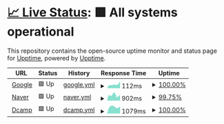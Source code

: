 # [📈 Live Status](https://mozo-works.github.io/upptime): <!--live status--> **🟩 All systems operational**

This repository contains the open-source uptime monitor and status page for [Upptime](https://upptime.js.org), powered by [Upptime](https://github.com/upptime/upptime).

<!--start: status pages-->
<!-- This summary is generated by Upptime (https://github.com/upptime/upptime) -->
<!-- Do not edit this manually, your changes will be overwritten -->
<!-- prettier-ignore -->
| URL | Status | History | Response Time | Uptime |
| --- | ------ | ------- | ------------- | ------ |
| <img alt="" src="https://icons.duckduckgo.com/ip3/www.google.com.ico" height="13"> [Google](https://www.google.com) | 🟩 Up | [google.yml](https://github.com/mozo-works/upptime/commits/HEAD/history/google.yml) | <details><summary><img alt="Response time graph" src="./graphs/google/response-time-week.png" height="20"> 112ms</summary><br><a href="https://mozo-works.github.io/upptime/history/google"><img alt="Response time 116" src="https://img.shields.io/endpoint?url=https%3A%2F%2Fraw.githubusercontent.com%2Fmozo-works%2Fupptime%2FHEAD%2Fapi%2Fgoogle%2Fresponse-time.json"></a><br><a href="https://mozo-works.github.io/upptime/history/google"><img alt="24-hour response time 87" src="https://img.shields.io/endpoint?url=https%3A%2F%2Fraw.githubusercontent.com%2Fmozo-works%2Fupptime%2FHEAD%2Fapi%2Fgoogle%2Fresponse-time-day.json"></a><br><a href="https://mozo-works.github.io/upptime/history/google"><img alt="7-day response time 112" src="https://img.shields.io/endpoint?url=https%3A%2F%2Fraw.githubusercontent.com%2Fmozo-works%2Fupptime%2FHEAD%2Fapi%2Fgoogle%2Fresponse-time-week.json"></a><br><a href="https://mozo-works.github.io/upptime/history/google"><img alt="30-day response time 111" src="https://img.shields.io/endpoint?url=https%3A%2F%2Fraw.githubusercontent.com%2Fmozo-works%2Fupptime%2FHEAD%2Fapi%2Fgoogle%2Fresponse-time-month.json"></a><br><a href="https://mozo-works.github.io/upptime/history/google"><img alt="1-year response time 116" src="https://img.shields.io/endpoint?url=https%3A%2F%2Fraw.githubusercontent.com%2Fmozo-works%2Fupptime%2FHEAD%2Fapi%2Fgoogle%2Fresponse-time-year.json"></a></details> | <details><summary><a href="https://mozo-works.github.io/upptime/history/google">100.00%</a></summary><a href="https://mozo-works.github.io/upptime/history/google"><img alt="All-time uptime 100.00%" src="https://img.shields.io/endpoint?url=https%3A%2F%2Fraw.githubusercontent.com%2Fmozo-works%2Fupptime%2FHEAD%2Fapi%2Fgoogle%2Fuptime.json"></a><br><a href="https://mozo-works.github.io/upptime/history/google"><img alt="24-hour uptime 100.00%" src="https://img.shields.io/endpoint?url=https%3A%2F%2Fraw.githubusercontent.com%2Fmozo-works%2Fupptime%2FHEAD%2Fapi%2Fgoogle%2Fuptime-day.json"></a><br><a href="https://mozo-works.github.io/upptime/history/google"><img alt="7-day uptime 100.00%" src="https://img.shields.io/endpoint?url=https%3A%2F%2Fraw.githubusercontent.com%2Fmozo-works%2Fupptime%2FHEAD%2Fapi%2Fgoogle%2Fuptime-week.json"></a><br><a href="https://mozo-works.github.io/upptime/history/google"><img alt="30-day uptime 100.00%" src="https://img.shields.io/endpoint?url=https%3A%2F%2Fraw.githubusercontent.com%2Fmozo-works%2Fupptime%2FHEAD%2Fapi%2Fgoogle%2Fuptime-month.json"></a><br><a href="https://mozo-works.github.io/upptime/history/google"><img alt="1-year uptime 100.00%" src="https://img.shields.io/endpoint?url=https%3A%2F%2Fraw.githubusercontent.com%2Fmozo-works%2Fupptime%2FHEAD%2Fapi%2Fgoogle%2Fuptime-year.json"></a></details>
| <img alt="" src="https://icons.duckduckgo.com/ip3/www.naver.com.ico" height="13"> [Naver](https://www.naver.com) | 🟩 Up | [naver.yml](https://github.com/mozo-works/upptime/commits/HEAD/history/naver.yml) | <details><summary><img alt="Response time graph" src="./graphs/naver/response-time-week.png" height="20"> 902ms</summary><br><a href="https://mozo-works.github.io/upptime/history/naver"><img alt="Response time 863" src="https://img.shields.io/endpoint?url=https%3A%2F%2Fraw.githubusercontent.com%2Fmozo-works%2Fupptime%2FHEAD%2Fapi%2Fnaver%2Fresponse-time.json"></a><br><a href="https://mozo-works.github.io/upptime/history/naver"><img alt="24-hour response time 962" src="https://img.shields.io/endpoint?url=https%3A%2F%2Fraw.githubusercontent.com%2Fmozo-works%2Fupptime%2FHEAD%2Fapi%2Fnaver%2Fresponse-time-day.json"></a><br><a href="https://mozo-works.github.io/upptime/history/naver"><img alt="7-day response time 902" src="https://img.shields.io/endpoint?url=https%3A%2F%2Fraw.githubusercontent.com%2Fmozo-works%2Fupptime%2FHEAD%2Fapi%2Fnaver%2Fresponse-time-week.json"></a><br><a href="https://mozo-works.github.io/upptime/history/naver"><img alt="30-day response time 1122" src="https://img.shields.io/endpoint?url=https%3A%2F%2Fraw.githubusercontent.com%2Fmozo-works%2Fupptime%2FHEAD%2Fapi%2Fnaver%2Fresponse-time-month.json"></a><br><a href="https://mozo-works.github.io/upptime/history/naver"><img alt="1-year response time 863" src="https://img.shields.io/endpoint?url=https%3A%2F%2Fraw.githubusercontent.com%2Fmozo-works%2Fupptime%2FHEAD%2Fapi%2Fnaver%2Fresponse-time-year.json"></a></details> | <details><summary><a href="https://mozo-works.github.io/upptime/history/naver">99.75%</a></summary><a href="https://mozo-works.github.io/upptime/history/naver"><img alt="All-time uptime 99.99%" src="https://img.shields.io/endpoint?url=https%3A%2F%2Fraw.githubusercontent.com%2Fmozo-works%2Fupptime%2FHEAD%2Fapi%2Fnaver%2Fuptime.json"></a><br><a href="https://mozo-works.github.io/upptime/history/naver"><img alt="24-hour uptime 100.00%" src="https://img.shields.io/endpoint?url=https%3A%2F%2Fraw.githubusercontent.com%2Fmozo-works%2Fupptime%2FHEAD%2Fapi%2Fnaver%2Fuptime-day.json"></a><br><a href="https://mozo-works.github.io/upptime/history/naver"><img alt="7-day uptime 99.75%" src="https://img.shields.io/endpoint?url=https%3A%2F%2Fraw.githubusercontent.com%2Fmozo-works%2Fupptime%2FHEAD%2Fapi%2Fnaver%2Fuptime-week.json"></a><br><a href="https://mozo-works.github.io/upptime/history/naver"><img alt="30-day uptime 99.94%" src="https://img.shields.io/endpoint?url=https%3A%2F%2Fraw.githubusercontent.com%2Fmozo-works%2Fupptime%2FHEAD%2Fapi%2Fnaver%2Fuptime-month.json"></a><br><a href="https://mozo-works.github.io/upptime/history/naver"><img alt="1-year uptime 99.99%" src="https://img.shields.io/endpoint?url=https%3A%2F%2Fraw.githubusercontent.com%2Fmozo-works%2Fupptime%2FHEAD%2Fapi%2Fnaver%2Fuptime-year.json"></a></details>
| <img alt="" src="https://icons.duckduckgo.com/ip3/dcamp.kr.ico" height="13"> [Dcamp](https://dcamp.kr) | 🟩 Up | [dcamp.yml](https://github.com/mozo-works/upptime/commits/HEAD/history/dcamp.yml) | <details><summary><img alt="Response time graph" src="./graphs/dcamp/response-time-week.png" height="20"> 1079ms</summary><br><a href="https://mozo-works.github.io/upptime/history/dcamp"><img alt="Response time 1132" src="https://img.shields.io/endpoint?url=https%3A%2F%2Fraw.githubusercontent.com%2Fmozo-works%2Fupptime%2FHEAD%2Fapi%2Fdcamp%2Fresponse-time.json"></a><br><a href="https://mozo-works.github.io/upptime/history/dcamp"><img alt="24-hour response time 1065" src="https://img.shields.io/endpoint?url=https%3A%2F%2Fraw.githubusercontent.com%2Fmozo-works%2Fupptime%2FHEAD%2Fapi%2Fdcamp%2Fresponse-time-day.json"></a><br><a href="https://mozo-works.github.io/upptime/history/dcamp"><img alt="7-day response time 1079" src="https://img.shields.io/endpoint?url=https%3A%2F%2Fraw.githubusercontent.com%2Fmozo-works%2Fupptime%2FHEAD%2Fapi%2Fdcamp%2Fresponse-time-week.json"></a><br><a href="https://mozo-works.github.io/upptime/history/dcamp"><img alt="30-day response time 1121" src="https://img.shields.io/endpoint?url=https%3A%2F%2Fraw.githubusercontent.com%2Fmozo-works%2Fupptime%2FHEAD%2Fapi%2Fdcamp%2Fresponse-time-month.json"></a><br><a href="https://mozo-works.github.io/upptime/history/dcamp"><img alt="1-year response time 1132" src="https://img.shields.io/endpoint?url=https%3A%2F%2Fraw.githubusercontent.com%2Fmozo-works%2Fupptime%2FHEAD%2Fapi%2Fdcamp%2Fresponse-time-year.json"></a></details> | <details><summary><a href="https://mozo-works.github.io/upptime/history/dcamp">100.00%</a></summary><a href="https://mozo-works.github.io/upptime/history/dcamp"><img alt="All-time uptime 100.00%" src="https://img.shields.io/endpoint?url=https%3A%2F%2Fraw.githubusercontent.com%2Fmozo-works%2Fupptime%2FHEAD%2Fapi%2Fdcamp%2Fuptime.json"></a><br><a href="https://mozo-works.github.io/upptime/history/dcamp"><img alt="24-hour uptime 100.00%" src="https://img.shields.io/endpoint?url=https%3A%2F%2Fraw.githubusercontent.com%2Fmozo-works%2Fupptime%2FHEAD%2Fapi%2Fdcamp%2Fuptime-day.json"></a><br><a href="https://mozo-works.github.io/upptime/history/dcamp"><img alt="7-day uptime 100.00%" src="https://img.shields.io/endpoint?url=https%3A%2F%2Fraw.githubusercontent.com%2Fmozo-works%2Fupptime%2FHEAD%2Fapi%2Fdcamp%2Fuptime-week.json"></a><br><a href="https://mozo-works.github.io/upptime/history/dcamp"><img alt="30-day uptime 100.00%" src="https://img.shields.io/endpoint?url=https%3A%2F%2Fraw.githubusercontent.com%2Fmozo-works%2Fupptime%2FHEAD%2Fapi%2Fdcamp%2Fuptime-month.json"></a><br><a href="https://mozo-works.github.io/upptime/history/dcamp"><img alt="1-year uptime 100.00%" src="https://img.shields.io/endpoint?url=https%3A%2F%2Fraw.githubusercontent.com%2Fmozo-works%2Fupptime%2FHEAD%2Fapi%2Fdcamp%2Fuptime-year.json"></a></details>

<!--end: status pages-->
